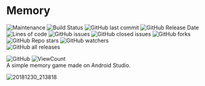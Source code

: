 # Memory

  ![Maintenance](https://img.shields.io/badge/Maintained%3F-No-red.svg)  ![Build Status](https://travis-ci.org/joemccann/dillinger.svg?branch=master)
 ![GitHub last commit](https://img.shields.io/github/last-commit/rawkush/memory?style=plastic)
 ![GitHub Release Date](https://img.shields.io/github/release-date/rawkush/memory?style=plastic) ![Lines of code](https://img.shields.io/tokei/lines/github/rawkush/memory?style=plastic)
   ![GitHub issues](https://img.shields.io/github/issues/rawkush/memory?style=plastic) ![GitHub closed issues](https://img.shields.io/github/issues-closed/rawkush/memory?style=plastic)    ![GitHub forks](https://img.shields.io/github/forks/rawkush/memory?style=social)
   ![GitHub Repo stars](https://img.shields.io/github/stars/rawkush/memory?style=social)
   ![GitHub watchers](https://img.shields.io/github/watchers/rawkush/memory?style=social) <br /> ![GitHub all releases](https://img.shields.io/github/downloads/rawkush/memory/total?style=plastic) <br />

   ![GitHub](https://img.shields.io/github/license/rawkush/memory?style=plastic)
![ViewCount](https://views.whatilearened.today/views/github/rawkush/memory.svg)   
A simple memory game made on Android Studio.

![20181230_213818](https://user-images.githubusercontent.com/25636146/50549019-eb515f00-0c7b-11e9-9a35-13e86c5d419a.gif)

